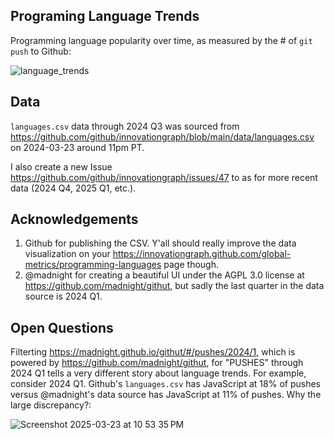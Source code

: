 ## Programing Language Trends

Programming language popularity over time, as measured by the # of `git push` to Github:

![language_trends](https://github.com/user-attachments/assets/8c636b3b-4c94-40de-be71-a80fd3b95e08)

## Data

`languages.csv` data through 2024 Q3 was sourced from https://github.com/github/innovationgraph/blob/main/data/languages.csv on 2024-03-23 around 11pm PT.

I also create a new Issue https://github.com/github/innovationgraph/issues/47 to as for more recent data (2024 Q4, 2025 Q1, etc.).

## Acknowledgements

1. Github for publishing the CSV. Y'all should really improve the data visualization on your https://innovationgraph.github.com/global-metrics/programming-languages page though.
2. @madnight for creating a beautiful UI under the AGPL 3.0 license at https://github.com/madnight/githut, but sadly the last quarter in the data source is 2024 Q1.

## Open Questions

Filterting https://madnight.github.io/githut/#/pushes/2024/1, which is powered by https://github.com/madnight/githut, for "PUSHES" through 2024 Q1 tells a very different story about language trends. For example, consider 2024 Q1. Github's `languages.csv` has JavaScript at 18% of pushes versus @madnight's data source has JavaScript at 11% of pushes. Why the large discrepancy?:

![Screenshot 2025-03-23 at 10 53 35 PM](https://github.com/user-attachments/assets/bf767658-9a15-49ec-9e99-ab470470832d)

